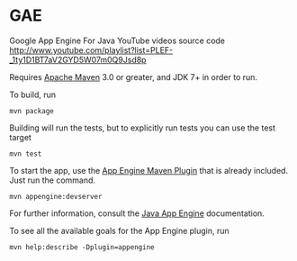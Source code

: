 GAE
===

Google App Engine For Java YouTube videos source code http://www.youtube.com/playlist?list=PLEF-_1ty1D1BT7aV2GYD5W07m0Q9Jsd8p

Requires [Apache Maven](http://maven.apache.org) 3.0 or greater, and JDK 7+ in order to run.

To build, run

    mvn package

Building will run the tests, but to explicitly run tests you can use the test target

    mvn test

To start the app, use the [App Engine Maven Plugin](http://code.google.com/p/appengine-maven-plugin/)
that is already included.  Just run the command.

    mvn appengine:devserver

For further information, consult the [Java App Engine](https://developers.google.com/appengine/docs/java/overview) documentation.

To see all the available goals for the App Engine plugin, run

    mvn help:describe -Dplugin=appengine
